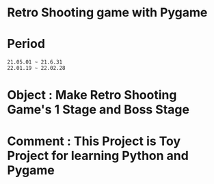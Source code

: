 # Retro Shooting game with Pygame
# Period
    21.05.01 ~ 21.6.31
    22.01.19 ~ 22.02.28
# Object : Make Retro Shooting Game's 1 Stage and Boss Stage
# Comment : This Project is Toy Project for learning Python and Pygame
